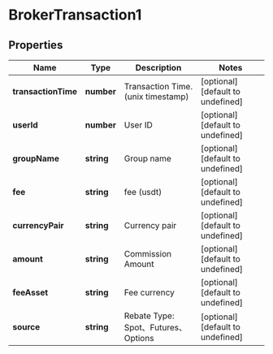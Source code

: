 # BrokerTransaction1

## Properties

Name | Type | Description | Notes
------------ | ------------- | ------------- | -------------
**transactionTime** | **number** | Transaction Time. (unix timestamp) | [optional] [default to undefined]
**userId** | **number** | User ID | [optional] [default to undefined]
**groupName** | **string** | Group name | [optional] [default to undefined]
**fee** | **string** | fee (usdt) | [optional] [default to undefined]
**currencyPair** | **string** | Currency pair | [optional] [default to undefined]
**amount** | **string** | Commission Amount | [optional] [default to undefined]
**feeAsset** | **string** | Fee currency | [optional] [default to undefined]
**source** | **string** | Rebate Type: Spot、Futures、Options | [optional] [default to undefined]

